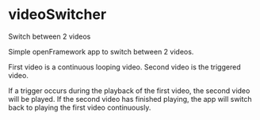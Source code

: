 # videoSwitcher
Switch between 2 videos

Simple openFramework app to switch between 2 videos.

First video is a continuous looping video.
Second video is the triggered video.

If a trigger occurs during the playback of the first video, the second video will be played.
If the second video has finished playing, the app will switch back to playing the first video continuously.
